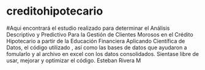 # creditohipotecario
#Aqui encontrará el estudio realizado para determinar el Análisis Descriptivo y Predictivo Para la Gestión de Clientes Morosos en el Crédito Hipotecario a partir de la Educación Financiera Aplicando Científica de Datos, el código utilizado , así como las bases de datos que ayudaron a fomularlo y al archivo en excel con los datos consolidados. Sientase libre de usar, mejorar y optimizar el código. 
Esteban Rivera M
